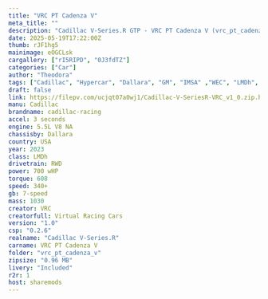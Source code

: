 ```yaml
---
title: "VRC PT Cadenza V"
meta_title: ""
description: "Cadillac V-Series.R GTP - VRC PT Cadenza V (vrc_pt_cadenza_v) by VRC by Assetto Corsa"
date: 2025-05-19T17:22:00Z
thumb: rJF1hg5
mainimage: eOGCLsk
cargallery: ["rI5RIPD", "0J3fdTZ"]
categories: ["Car"]
author: "Theodora"
tags: ["Cadillac", "Hypercar", "Dallara", "GM", "IMSA" ,"WEC", "LMDh", "Le Mans Prototype", "VRC", "USA", "R2R"]
draft: false
link: https://filepv.com/ucjqt07a0wj1/Cadillac-V-SeriesR-VRC_v1_0.zip.html
manu: Cadillac
brandname: cadillac-racing
accel: 3 seconds
engine: 5.5L V8 NA
chassisby: Dallara
country: USA
year: 2023
class: LMDh
drivetrain: RWD
power: 700 wHP
torque: 608
speed: 340+ 
gb: 7-speed
mass: 1030 
creator: VRC
creatorfull: Virtual Racing Cars
version: "1.0"
csp: "0.2.6"
realname: "Cadillac V-Series.R"
carname: VRC PT Cadenza V
folder: "vrc_pt_cadenza_v"
zipsize: "0.96 MB"
livery: "Included"
r2r: 1
host: sharemods
---
```

